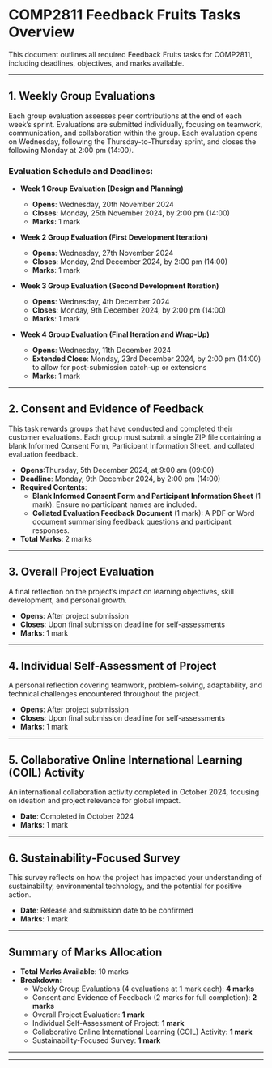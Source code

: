 
# COMP2811 Feedback Fruits Tasks Overview

This document outlines all required Feedback Fruits tasks for COMP2811, including deadlines, objectives, and marks available.

---

## 1. Weekly Group Evaluations

Each group evaluation assesses peer contributions at the end of each week’s sprint. Evaluations are submitted individually, focusing on teamwork, communication, and collaboration within the group. Each evaluation opens on Wednesday, following the Thursday-to-Thursday sprint, and closes the following Monday at 2:00 pm (14:00).

### Evaluation Schedule and Deadlines:

- **Week 1 Group Evaluation (Design and Planning)**
    - **Opens**: Wednesday, 20th November 2024
    - **Closes**: Monday, 25th November 2024, by 2:00 pm (14:00)
    - **Marks**: 1 mark

- **Week 2 Group Evaluation (First Development Iteration)**
    - **Opens**: Wednesday, 27th November 2024
    - **Closes**: Monday, 2nd December 2024, by 2:00 pm (14:00)
    - **Marks**: 1 mark

- **Week 3 Group Evaluation (Second Development Iteration)**
    - **Opens**: Wednesday, 4th December 2024
    - **Closes**: Monday, 9th December 2024, by 2:00 pm (14:00)
    - **Marks**: 1 mark

- **Week 4 Group Evaluation (Final Iteration and Wrap-Up)**
    - **Opens**: Wednesday, 11th December 2024
    - **Extended Close**: Monday, 23rd December 2024, by 2:00 pm (14:00) to allow for post-submission catch-up or extensions
    - **Marks**: 1 mark

---

## 2. Consent and Evidence of Feedback

This task rewards groups that have conducted and completed their customer evaluations. Each group must submit a single ZIP file containing a blank Informed Consent Form, Participant Information Sheet, and collated evaluation feedback.

- **Opens**:Thursday, 5th December 2024, at 9:00 am (09:00)
- **Deadline**: Monday, 9th December 2024, by 2:00 pm (14:00)
- **Required Contents**:
    - **Blank Informed Consent Form and Participant Information Sheet** (1 mark): Ensure no participant names are included.
    - **Collated Evaluation Feedback Document** (1 mark): A PDF or Word document summarising feedback questions and participant responses.
- **Total Marks**: 2 marks

---


## 3. Overall Project Evaluation

A final reflection on the project’s impact on learning objectives, skill development, and personal growth.

- **Opens**: After project submission
- **Closes**: Upon final submission deadline for self-assessments
- **Marks**: 1 mark

---

## 4. Individual Self-Assessment of Project

A personal reflection covering teamwork, problem-solving, adaptability, and technical challenges encountered throughout the project.

- **Opens**: After project submission
- **Closes**: Upon final submission deadline for self-assessments
- **Marks**: 1 mark

---

## 5. Collaborative Online International Learning (COIL) Activity

An international collaboration activity completed in October 2024, focusing on ideation and project relevance for global impact.

- **Date**: Completed in October 2024
- **Marks**: 1 mark

---

## 6. Sustainability-Focused Survey

This survey reflects on how the project has impacted your understanding of sustainability, environmental technology, and the potential for positive action.

- **Date**: Release and submission date to be confirmed
- **Marks**: 1 mark

---

## Summary of Marks Allocation

- **Total Marks Available**: 10 marks
- **Breakdown**:
    - Weekly Group Evaluations (4 evaluations at 1 mark each): **4 marks**
    - Consent and Evidence of Feedback (2 marks for full completion): **2 marks**
    - Overall Project Evaluation: **1 mark**
    - Individual Self-Assessment of Project: **1 mark**
    - Collaborative Online International Learning (COIL) Activity: **1 mark**
    - Sustainability-Focused Survey: **1 mark**
      
---

---

